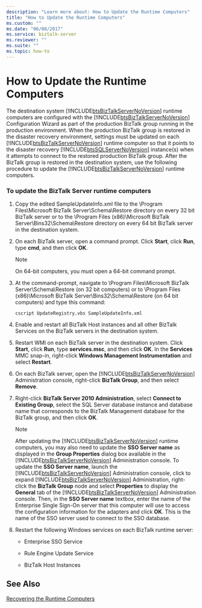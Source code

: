```yaml
---
description: "Learn more about: How to Update the Runtime Computers"
title: "How to Update the Runtime Computers"
ms.custom: ""
ms.date: "06/08/2017"
ms.service: biztalk-server
ms.reviewer: ""
ms.suite: ""
ms.topic: how-to
---
```

# How to Update the Runtime Computers
The destination system [!INCLUDE[btsBizTalkServerNoVersion](../includes/btsbiztalkservernoversion-md.md)] runtime computers are configured with the [!INCLUDE[btsBizTalkServerNoVersion](../includes/btsbiztalkservernoversion-md.md)] Configuration Wizard as part of the production BizTalk group running in the production environment. When the production BizTalk group is restored in the disaster recovery environment, settings must be updated on each [!INCLUDE[btsBizTalkServerNoVersion](../includes/btsbiztalkservernoversion-md.md)] runtime computer so that it points to the disaster recovery [!INCLUDE[btsSQLServerNoVersion](../includes/btssqlservernoversion-md.md)] instance(s) when it attempts to connect to the restored production BizTalk group. After the BizTalk group is restored in the destination system, use the following procedure to update the [!INCLUDE[btsBizTalkServerNoVersion](../includes/btsbiztalkservernoversion-md.md)] runtime computers.  
  
### To update the BizTalk Server runtime computers  
  
1. Copy the edited SampleUpdateInfo.xml file to the \Program Files\Microsoft BizTalk Server\Schema\Restore directory on every 32 bit BizTalk server or to the \Program Files (x86)\Microsoft BizTalk Server\Bins32\Schema\Restore directory on every 64 bit BizTalk server in the destination system.  
  
2. On each BizTalk server, open a command prompt. Click **Start**, click **Run**, type **cmd**, and then click **OK**.  
  
   > [!NOTE]  
   >  On 64-bit computers, you must open a 64-bit command prompt.  
  
3. At the command-prompt, navigate to \Program Files\Microsoft BizTalk Server\Schema\Restore (on 32 bit computers) or to \Program Files (x86)\Microsoft BizTalk Server\Bins32\Schema\Restore (on 64 bit computers) and type this command:  
  
   ```  
   cscript UpdateRegistry.vbs SampleUpdateInfo.xml  
   ```  
  
4. Enable and restart all BizTalk Host instances and all other BizTalk Services on the BizTalk servers in the destination system.  
  
5. Restart WMI on each BizTalk server in the destination system. Click **Start**, click **Run**, type **services.msc**, and then click **OK**. In the **Services** MMC snap-in, right-click **Windows Management Instrumentation** and select **Restart**.  
  
6. On each BizTalk server, open the [!INCLUDE[btsBizTalkServerNoVersion](../includes/btsbiztalkservernoversion-md.md)] Administration console, right-click **BizTalk Group**, and then select **Remove**.  
  
7. Right-click **BizTalk Server 2010 Administration**, select **Connect to Existing Group**, select the SQL Server database instance and database name that corresponds to the BizTalk Management database for the BizTalk group, and then click **OK**.  
  
   > [!NOTE]
   >  After updating the [!INCLUDE[btsBizTalkServerNoVersion](../includes/btsbiztalkservernoversion-md.md)] runtime computers, you may also need to update the **SSO Server name** as displayed in the **Group Properties** dialog box available in the [!INCLUDE[btsBizTalkServerNoVersion](../includes/btsbiztalkservernoversion-md.md)] Administration console. To update the **SSO Server name**, launch the [!INCLUDE[btsBizTalkServerNoVersion](../includes/btsbiztalkservernoversion-md.md)] Administration console, click to expand [!INCLUDE[btsBizTalkServerNoVersion](../includes/btsbiztalkservernoversion-md.md)] Administration, right-click the **BizTalk Group** node and select **Properties** to display the **General** tab of the [!INCLUDE[btsBizTalkServerNoVersion](../includes/btsbiztalkservernoversion-md.md)] Administration console. Then, in the **SSO Server name** textbox, enter the name of the Enterprise Single Sign-On server that this computer will use to access the configuration information for the adapters and click **OK**. This is the name of the SSO server used to connect to the SSO database.  
  
8. Restart the following Windows services on each BizTalk runtime server:  
  
   -   Enterprise SSO Service  
  
   -   Rule Engine Update Service  
  
   -   BizTalk Host Instances  
  
## See Also  
 [Recovering the Runtime Computers](../technical-guides/recovering-the-runtime-computers.md)

